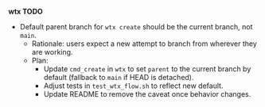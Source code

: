 **wtx TODO**

- Default parent branch for `wtx create` should be the current branch, not `main`.
  - Rationale: users expect a new attempt to branch from wherever they are working.
  - Plan:
    - Update `cmd_create` in `wtx` to set `parent` to the current branch by default (fallback to `main` if HEAD is detached).
    - Adjust tests in `test_wtx_flow.sh` to reflect new default.
    - Update README to remove the caveat once behavior changes.

